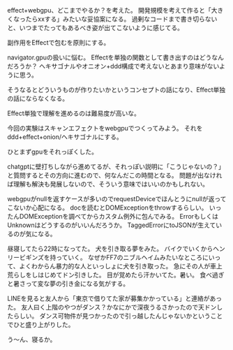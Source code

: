 effect+webgpu、どこまでやるか？を考えた。
開発規模を考えて作ると「大きくなったらxxする」みたいな妥協案になる。
過剰なコードまで書き切らないと、いつまでたってもあるべき姿が出てこないように感じてる。

副作用をEffectで包むを原則にする。

navigator.gpuの扱いに悩む。
Effectを単独の関数として書き出すのはどうなんだろうか？
ヘキサゴナルやオニオン+ddd構成で考えないとあまり意味がないように思う。

そうなるとどういうものが作りたいかというコンセプトの話になり、Effect単独の話にならなくなる。

Effect単独で理解を進めるのは難易度が高いな。

今回の実験はスキャンエフェクトをwebgpuでつくってみよう。
それをddd+effect+onion/ヘキサゴナルにする。

ひとまずgpuをそれっぽくした。

chatgptに壁打ちしながら進めてるが、それっぽい説明に「こうじゃないの？」と質問するとその方向に進むので、何なんだこの時間となる。
問題が出なければ理解も解決も発展しないので、そういう意味ではいいのかもしれない。

webgpuがnullを返すケースが多いのでrequestDeviceでほんとうにnullが返ってこないか心配になる。
docを読むとDOMExceptionをthrowするらしい。
いったんDOMExceptionを調べてからカスタム例外に包んでみる。
ErrorもしくはUnknownはどうするのがいいんだろうか。
TaggedErrorにtoJSONが生えているのが気になる。

昼寝してたら22時になってた。
犬を引き取る夢をみた。
バイクでいくからヘンリービギンズを持っていく。
なぜかFF7のニブルヘイムみたいなところにいって、よくわからん暴力的な人といっしょに犬を引き取った。
急にその人が車上荒らしをしはじめてドン引きした。
目が覚めたら汗かいてた。暑い。
食べ過ぎと暑さって変な夢の引き金になる気がする。

LINEを見ると友人から「東京で借りてた家が募集かかっている」と連絡があった。
友人曰く上階のやつがダンス？かなにかで深夜うるさかったので天ドンしたらしい。
ダンス可物件が見つかったので引っ越したんじゃないかということでひと盛り上がりした。

う〜ん、寝るか。
